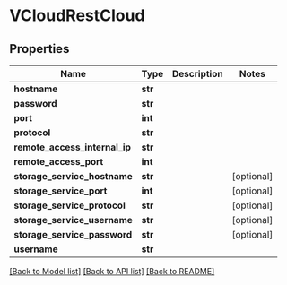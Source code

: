 # VCloudRestCloud

## Properties
Name | Type | Description | Notes
------------ | ------------- | ------------- | -------------
**hostname** | **str** |  | 
**password** | **str** |  | 
**port** | **int** |  | 
**protocol** | **str** |  | 
**remote_access_internal_ip** | **str** |  | 
**remote_access_port** | **int** |  | 
**storage_service_hostname** | **str** |  | [optional] 
**storage_service_port** | **int** |  | [optional] 
**storage_service_protocol** | **str** |  | [optional] 
**storage_service_username** | **str** |  | [optional] 
**storage_service_password** | **str** |  | [optional] 
**username** | **str** |  | 

[[Back to Model list]](../README.md#documentation-for-models) [[Back to API list]](../README.md#documentation-for-api-endpoints) [[Back to README]](../README.md)


